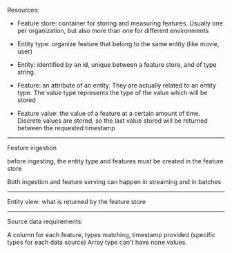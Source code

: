 

Resources:

- Feature store: container for storing and measuring features.
Usually one per organization, but also more than one for different environments

- Entity type: organize feature that belong to the same entity (like movie, user)

- Entity: identified by an id, unique between a feature store, and of type string.

 - Feature: an attribute of an entity. They are actually related to an entity type. The value type represents the type of the value which will be stored

- Feature value: the value of a feature at a certain amount of time. Discrete values are stored, so the last value stored will be returned between the requested timestamp

---

Feature ingestion

before ingesting, the entity type and features must be created in the feature store

Both ingestion and feature serving can happen in streaming and in batches

--- 

Entity view: what is returned by the feature store


---

Source data requirements:

A column for each feature, types matching, timestamp provided (specific types for each data source)
Array type can't have none values.

